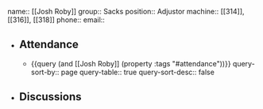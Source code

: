 name:: [[Josh Roby]]
group:: Sacks
position:: Adjustor
machine:: [[314]], [[316]], [[318]] 
phone::
email::

- ## Attendance
	- {{query (and [[Josh Roby]] (property :tags "#attendance"))}}
	  query-sort-by:: page
	  query-table:: true
	  query-sort-desc:: false
- ## Discussions